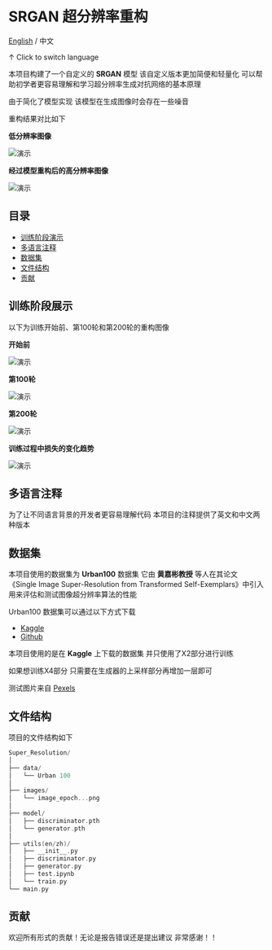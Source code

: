 # SRGAN 超分辨率重构

[English](readme.md)  /  中文

↑ Click to switch language

本项目构建了一个自定义的 **SRGAN** 模型 该自定义版本更加简便和轻量化 可以帮助初学者更容易理解和学习超分辨率生成对抗网络的基本原理

由于简化了模型实现 该模型在生成图像时会存在一些噪音

重构结果对比如下

**低分辨率图像**

![演示](test.jpg)

**经过模型重构后的高分辨率图像**

![演示](processed_img.jpg)

## 目录

- [训练阶段演示](#训练阶段展示)
- [多语言注释](#多语言注释)
- [数据集](#数据集)
- [文件结构](#文件结构)
- [贡献](#贡献)

## 训练阶段展示

以下为训练开始前、第100轮和第200轮的重构图像

**开始前**

![演示](images/image_epoch1.png)

**第100轮**

![演示](images/image_epoch100.png)

**第200轮**

![演示](images/image_epoch200.png)

**训练过程中损失的变化趋势**

![演示](loss_plot.png)

## 多语言注释

为了让不同语言背景的开发者更容易理解代码 本项目的注释提供了英文和中文两种版本

## 数据集

本项目使用的数据集为 **Urban100** 数据集 它由 **黄嘉彬教授** 等人在其论文《Single Image Super-Resolution from Transformed Self-Exemplars》中引入 用来评估和测试图像超分辨率算法的性能

Urban100 数据集可以通过以下方式下载

- [Kaggle](https://www.kaggle.com/datasets/harshraone/urban100)
- [Github](https://github.com/jbhuang0604/SelfExSR/tree/master/data)

本项目使用的是在 **Kaggle** 上下载的数据集 并只使用了X2部分进行训练 

如果想训练X4部分 只需要在生成器的上采样部分再增加一层即可

测试图片来自 [Pexels](https://www.pexels.com/photo/a-tram-transportation-in-the-city-10342323/)

## 文件结构

项目的文件结构如下

```c++
Super_Resolution/
│
├── data/ 
│   └── Urban 100
│
├── images/ 
│   └── image_epoch...png
│
├── model/
│   ├── discriminator.pth
│   └── generator.pth
│
├── utils(en/zh)/
│   ├── __init__.py
│   ├── discriminator.py
│   ├── generator.py
│   ├── test.ipynb 
│   └── train.py
└── main.py 
```

## 贡献

欢迎所有形式的贡献！无论是报告错误还是提出建议 非常感谢！！
